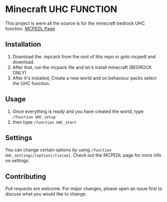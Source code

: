 # Minecraft UHC FUNCTION
This project is were all the source is for the minecraft bedrock UHC function. [MCPEDL Page](https://mcpedl.com/user/skybird23333)

## Installation

1. Download the .mpcack from the root of this repo or goto mcpedl and download.
2. After that, run the mcpack file and let it install minecraft (BEDROCK ONLY)
3. After it's installed, Create a new world and on behaviour packs select the UHC function.

## Usage

1. Once everything is ready and you have created the world, type `/function UHC_setup`
2. then type `/function UHC_start`

## Settings

You can change certain options by using `/function UHC_settings/[option]/[value]`.  Check out the MCPEDL page for more info on settings.
## Contributing
Pull requests are welcome. For major changes, please open an issue first to discuss what you would like to change.
